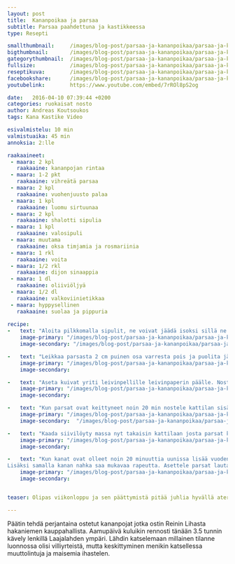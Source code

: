 ```yaml
---
layout: post
title:	Kananpoikaa ja parsaa
subtitle: Parsaa paahdettuna ja kastikkeessa
type: Resepti

smallthumbnail: 	/images/blog-post/parsaa-ja-kananpoikaa/parsaa-ja-kananpoikaa-150.jpg
bigthumbnail:		/images/blog-post/parsaa-ja-kananpoikaa/parsaa-ja-kananpoikaa-700.jpg
gategorythumbnail: 	/images/blog-post/parsaa-ja-kananpoikaa/parsaa-ja-kananpoikaa-450.jpg
fullsize: 			/images/blog-post/parsaa-ja-kananpoikaa/parsaa-ja-kananpoikaa-fullsize.jpg
reseptikuva:		/images/blog-post/parsaa-ja-kananpoikaa/parsaa-ja-kananpoikaa-blogpost-18.jpg
facebookshare:		/images/blog-post/parsaa-ja-kananpoikaa/parsaa-ja-kananpoikaa-1200.jpg
youtubelink: 		https://www.youtube.com/embed/7rROl8pS2og

date:	2016-04-10 07:39:44 +0200
categories: ruokaisat nosto
author: Andreas Koutsoukos
tags: Kana Kastike Video

esivalmistelu: 10 min
valmistuaika: 45 min
annoksia: 2:lle

raakaaineet:
 - maara: 2 kpl
   raakaaine: kananpojan rintaa
 - maara: 1-2 pkt	
   raakaaine: vihreätä parsaa
 - maara: 2 kpl	
   raakaaine: vuohenjuusto palaa
 - maara: 1 kpl	
   raakaaine: luomu sirtuunaa  
 - maara: 2 kpl	
   raakaaine: shalotti sipulia  
 - maara: 1 kpl	
   raakaaine: valosipuli    
 - maara: muutama
   raakaaine: oksa timjamia ja rosmariinia
 - maara: 1 rkl	
   raakaaine: voita
 - maara: 1/2 rkl	
   raakaaine: dijon sinaappia  
 - maara: 1 dl	
   raakaaine: oliiviöljyä
 - maara: 1/2 dl	
   raakaaine: valkoviinietikkaa
 - maara: hyppysellinen	
   raakaaine: suolaa ja pippuria
           
recipe:
-   text: "Aloita pilkkomalla sipulit, ne voivat jäädä isoksi sillä ne päätyvät lopuksi blenderiin. Lämmitä kattilassa voi ja oliiviöljy (2 rkl) ja lisää sipulit kuulottumaan miedolla lämmöllä."
    image-primary: "/images/blog-post/parsaa-ja-kananpoikaa/parsaa-ja-kananpoikaa-blogpost-2.jpg"
    image-secondary: "/images/blog-post/parsaa-ja-kananpoikaa/parsaa-ja-kananpoikaa-blogpost-3.jpg"

-   text: "Leikkaa parsasta 2 cm puinen osa varresta pois ja puolita jäännyt osa puoliksi kuten kuvasta näkee. Lisää varsi osa kattilaan sipulien sekaan. Kuulota aineksia kattilassa noin 5 min ja lisää tämän jälkeen vettä niin, että parsat peittyvät juuri ja juuri."
    image-primary: "/images/blog-post/parsaa-ja-kananpoikaa/parsaa-ja-kananpoikaa-blogpost-6.jpg"
    image-secondary: 

-   text: "Aseta kuivat yriti leivinpellille leivinpaperin päälle. Nostele kanat yrttien päälle ja mausta ne suolalla ja pippurilla. Parsat tulevat samalle pellille. Asettele parsat riviin pellille ja mausta. Ripottele päälle suolaa, pippuria, oliivyöljyä ja sirtuunan siivuja. Nostele pelti uuniin 180 asteeseen."
    image-primary: "/images/blog-post/parsaa-ja-kananpoikaa/parsaa-ja-kananpoikaa-blogpost-5.jpg"
    image-secondary: 

-   text: "Kun parsat ovat keittyneet noin 20 min nostele kattilan sisältö blenderiin ja soseuta noin 5 minuuttia kunnes massa on tasainen. Itse paseerasin massan blenderistä kulhoon jotta se olisi mahdollisimmaan tasainen. Siivilään jää ainoastaan parsan puinen osa."
    image-primary: "/images/blog-post/parsaa-ja-kananpoikaa/parsaa-ja-kananpoikaa-blogpost-7.jpg"
    image-secondary:  "/images/blog-post/parsaa-ja-kananpoikaa/parsaa-ja-kananpoikaa-blogpost-8.jpg"

-   text: "Kaada siivilöyty massa nyt takaisin kattilaan josta parsat kypsyin ja lisää suola sekä dijon sinaappia. Kastikkeen tulee olla hieman pyremäinen. Mausta vielä muutamalla tipalla sirtuunan menua puristettuna."
    image-primary: "/images/blog-post/parsaa-ja-kananpoikaa/parsaa-ja-kananpoikaa-blogpost-9.jpg"
    image-secondary: 

-   text: "Kun kanat ovat olleet noin 20 minuuttia uunissa lisää vuodenjuusto palat uuniin ja laita grillivastuspäälle. Paahda juustoja hetken jotta ne saavat kauniin värin pintaan. 
Lisäksi samalla kanan nahka saa mukavaa rapeutta. Asettele parsat lautaselle jonka päälle kanat ja viimeistele kastikkeella ja vuodenjuustolla. Nopeata ja helppoa kuin mikä vai? Toivottavasti maistuu."
    image-primary: "/images/blog-post/parsaa-ja-kananpoikaa/parsaa-ja-kananpoikaa-blogpost-10.jpg"
    image-secondary:  


teaser: Olipas viikonloppu ja sen päättymistä pitää juhlia hyvällä aterialla.

---
```


<section>
<p>
Päätin tehdä perjantaina ostetut kananpojat jotka ostin Reinin Lihasta hakaniemen kauppahallista. Aamupäivä kuluikin rennosti tänään 3.5 tunnin kävely lenkillä Laajalahden ympäri. Lähdin katselemaan millainen tilanne luonnossa olisi villiyrteistä, mutta keskittyminen menikin katsellessa muuttolintuja ja maisemia ihastelen. 
</p>
</section>